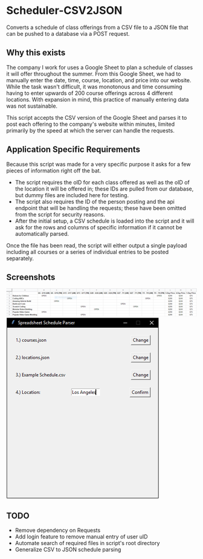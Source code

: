 # Scheduler-CSV2JSON
Converts a schedule of class offerings from a CSV file to a JSON file that can be pushed to a database via a POST request.


## Why this exists
The company I work for uses a Google Sheet to plan a schedule of classes it will offer throughout the summer. From this Google Sheet, we had to manually enter the date, time, course, location, and price into our website. While the task wasn't difficult, it was monotonous and time consuming having to enter upwards of 200 course offerings across 4 different locations. With expansion in mind, this practice of manually entering data was not sustainable.

This script accepts the CSV version of the Google Sheet and parses it to post each offering to the company's website within minutes, limited primarily by the speed at which the server can handle the requests. 

## Application Specific Requirements
Because this script was made for a very specific purpose it asks for a few pieces of information right off the bat.

* The script requires the oID for each class offered as well as the oID of the location it will be offered in; these IDs are pulled from our database, but dummy files are included here for testing.
* The script also requires the ID of the person posting and the api endpoint that will be handling the requests; these have been omitted from the script for security reasons.
* After the initial setup, a CSV schedule is loaded into the script and it will ask for the rows and columns of specific information if it cannot be automatically parsed.

Once the file has been read, the script will either output a single payload including all courses or a series of individual entries to be posted separately.

## Screenshots

![Alt text](/Files/Screenshots/example_schedule.png "Example schedule")
![Alt text](/Files/Screenshots/gui.png "GUI")

## TODO 
* Remove dependency on Requests
* Add login feature to remove manual entry of user uID
* Automate search of required files in script's root directory
* Generalize CSV to JSON schedule parsing 
